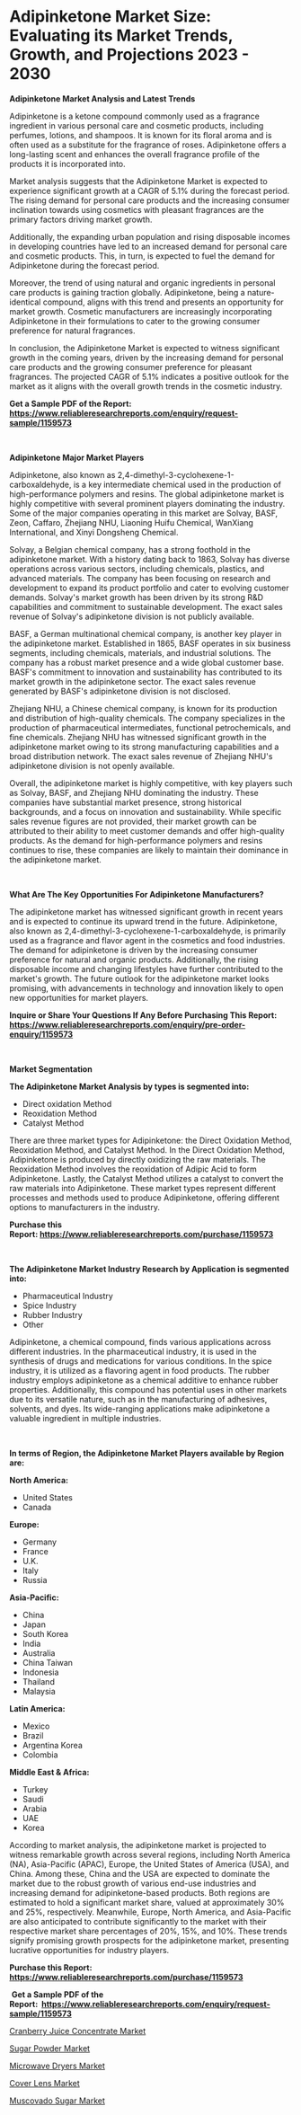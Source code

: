 <p><h1>Adipinketone Market Size: Evaluating its Market Trends, Growth, and Projections 2023 - 2030</h1></p><p><strong>Adipinketone Market Analysis and Latest Trends</strong></p>
<p><p>Adipinketone is a ketone compound commonly used as a fragrance ingredient in various personal care and cosmetic products, including perfumes, lotions, and shampoos. It is known for its floral aroma and is often used as a substitute for the fragrance of roses. Adipinketone offers a long-lasting scent and enhances the overall fragrance profile of the products it is incorporated into.</p><p>Market analysis suggests that the Adipinketone Market is expected to experience significant growth at a CAGR of 5.1% during the forecast period. The rising demand for personal care products and the increasing consumer inclination towards using cosmetics with pleasant fragrances are the primary factors driving market growth.</p><p>Additionally, the expanding urban population and rising disposable incomes in developing countries have led to an increased demand for personal care and cosmetic products. This, in turn, is expected to fuel the demand for Adipinketone during the forecast period.</p><p>Moreover, the trend of using natural and organic ingredients in personal care products is gaining traction globally. Adipinketone, being a nature-identical compound, aligns with this trend and presents an opportunity for market growth. Cosmetic manufacturers are increasingly incorporating Adipinketone in their formulations to cater to the growing consumer preference for natural fragrances.</p><p>In conclusion, the Adipinketone Market is expected to witness significant growth in the coming years, driven by the increasing demand for personal care products and the growing consumer preference for pleasant fragrances. The projected CAGR of 5.1% indicates a positive outlook for the market as it aligns with the overall growth trends in the cosmetic industry.</p></p>
<p><strong>Get a Sample PDF of the Report:&nbsp; <a href="https://www.reliableresearchreports.com/enquiry/request-sample/1159573">https://www.reliableresearchreports.com/enquiry/request-sample/1159573</a></strong></p>
<p>&nbsp;</p>
<p><strong>Adipinketone Major Market Players</strong></p>
<p><p>Adipinketone, also known as 2,4-dimethyl-3-cyclohexene-1-carboxaldehyde, is a key intermediate chemical used in the production of high-performance polymers and resins. The global adipinketone market is highly competitive with several prominent players dominating the industry. Some of the major companies operating in this market are Solvay, BASF, Zeon, Caffaro, Zhejiang NHU, Liaoning Huifu Chemical, WanXiang International, and Xinyi Dongsheng Chemical.</p><p>Solvay, a Belgian chemical company, has a strong foothold in the adipinketone market. With a history dating back to 1863, Solvay has diverse operations across various sectors, including chemicals, plastics, and advanced materials. The company has been focusing on research and development to expand its product portfolio and cater to evolving customer demands. Solvay's market growth has been driven by its strong R&D capabilities and commitment to sustainable development. The exact sales revenue of Solvay's adipinketone division is not publicly available.</p><p>BASF, a German multinational chemical company, is another key player in the adipinketone market. Established in 1865, BASF operates in six business segments, including chemicals, materials, and industrial solutions. The company has a robust market presence and a wide global customer base. BASF's commitment to innovation and sustainability has contributed to its market growth in the adipinketone sector. The exact sales revenue generated by BASF's adipinketone division is not disclosed.</p><p>Zhejiang NHU, a Chinese chemical company, is known for its production and distribution of high-quality chemicals. The company specializes in the production of pharmaceutical intermediates, functional petrochemicals, and fine chemicals. Zhejiang NHU has witnessed significant growth in the adipinketone market owing to its strong manufacturing capabilities and a broad distribution network. The exact sales revenue of Zhejiang NHU's adipinketone division is not openly available.</p><p>Overall, the adipinketone market is highly competitive, with key players such as Solvay, BASF, and Zhejiang NHU dominating the industry. These companies have substantial market presence, strong historical backgrounds, and a focus on innovation and sustainability. While specific sales revenue figures are not provided, their market growth can be attributed to their ability to meet customer demands and offer high-quality products. As the demand for high-performance polymers and resins continues to rise, these companies are likely to maintain their dominance in the adipinketone market.</p></p>
<p>&nbsp;</p>
<p><strong>What Are The Key Opportunities For Adipinketone Manufacturers?</strong></p>
<p><p>The adipinketone market has witnessed significant growth in recent years and is expected to continue its upward trend in the future. Adipinketone, also known as 2,4-dimethyl-3-cyclohexene-1-carboxaldehyde, is primarily used as a fragrance and flavor agent in the cosmetics and food industries. The demand for adipinketone is driven by the increasing consumer preference for natural and organic products. Additionally, the rising disposable income and changing lifestyles have further contributed to the market's growth. The future outlook for the adipinketone market looks promising, with advancements in technology and innovation likely to open new opportunities for market players.</p></p>
<p><strong>Inquire or Share Your Questions If Any Before Purchasing This Report: <a href="https://www.reliableresearchreports.com/enquiry/pre-order-enquiry/1159573">https://www.reliableresearchreports.com/enquiry/pre-order-enquiry/1159573</a></strong></p>
<p>&nbsp;</p>
<p><strong>Market Segmentation</strong></p>
<p><strong>The Adipinketone Market Analysis by types is segmented into:</strong></p>
<p><ul><li>Direct oxidation Method</li><li>Reoxidation Method</li><li>Catalyst Method</li></ul></p>
<p><p>There are three market types for Adipinketone: the Direct Oxidation Method, Reoxidation Method, and Catalyst Method. In the Direct Oxidation Method, Adipinketone is produced by directly oxidizing the raw materials. The Reoxidation Method involves the reoxidation of Adipic Acid to form Adipinketone. Lastly, the Catalyst Method utilizes a catalyst to convert the raw materials into Adipinketone. These market types represent different processes and methods used to produce Adipinketone, offering different options to manufacturers in the industry.</p></p>
<p><strong>Purchase this Report:&nbsp;<a href="https://www.reliableresearchreports.com/purchase/1159573">https://www.reliableresearchreports.com/purchase/1159573</a></strong></p>
<p>&nbsp;</p>
<p><strong>The Adipinketone Market Industry Research by Application is segmented into:</strong></p>
<p><ul><li>Pharmaceutical Industry</li><li>Spice Industry</li><li>Rubber Industry</li><li>Other</li></ul></p>
<p><p>Adipinketone, a chemical compound, finds various applications across different industries. In the pharmaceutical industry, it is used in the synthesis of drugs and medications for various conditions. In the spice industry, it is utilized as a flavoring agent in food products. The rubber industry employs adipinketone as a chemical additive to enhance rubber properties. Additionally, this compound has potential uses in other markets due to its versatile nature, such as in the manufacturing of adhesives, solvents, and dyes. Its wide-ranging applications make adipinketone a valuable ingredient in multiple industries.</p></p>
<p>&nbsp;</p>
<p><strong>In terms of Region, the Adipinketone Market Players available by Region are:</strong></p>
<p>
    <p> <strong> North America: </strong>
        <ul>
            <li>United States</li>
            <li>Canada</li>
        </ul>
        </p> 
    <p> <strong> Europe: </strong>
        <ul>
            <li>Germany</li>
            <li>France</li>
            <li>U.K.</li>
            <li>Italy</li>
            <li>Russia</li>
        </ul>
        </p> 
    <p> <strong> Asia-Pacific: </strong>
        <ul>
            <li>China</li>
            <li>Japan</li>
            <li>South Korea</li>
            <li>India</li>
            <li>Australia</li>
            <li>China Taiwan</li>
            <li>Indonesia</li>
            <li>Thailand</li>
            <li>Malaysia</li>
        </ul>
        </p> 
    <p> <strong> Latin America: </strong>
        <ul>
            <li>Mexico</li>
            <li>Brazil</li>
            <li>Argentina Korea</li>
            <li>Colombia</li>
        </ul>
        </p> 
    <p> <strong> Middle East & Africa: </strong>
        <ul>
            <li>Turkey</li>
            <li>Saudi</li>
            <li>Arabia</li>
            <li>UAE</li>
            <li>Korea</li>
        </ul>
    </p>
    </p>
<p><p>According to market analysis, the adipinketone market is projected to witness remarkable growth across several regions, including North America (NA), Asia-Pacific (APAC), Europe, the United States of America (USA), and China. Among these, China and the USA are expected to dominate the market due to the robust growth of various end-use industries and increasing demand for adipinketone-based products. Both regions are estimated to hold a significant market share, valued at approximately 30% and 25%, respectively. Meanwhile, Europe, North America, and Asia-Pacific are also anticipated to contribute significantly to the market with their respective market share percentages of 20%, 15%, and 10%. These trends signify promising growth prospects for the adipinketone market, presenting lucrative opportunities for industry players.</p></p>
<p><strong>Purchase this Report: <a href="https://www.reliableresearchreports.com/purchase/1159573">https://www.reliableresearchreports.com/purchase/1159573</a></strong></p>
<p>&nbsp;<strong>Get a Sample PDF of the Report:&nbsp;&nbsp;<a href="https://www.reliableresearchreports.com/enquiry/request-sample/1159573">https://www.reliableresearchreports.com/enquiry/request-sample/1159573</a></strong></p>
<p><strong></strong></p>
<p><p><a href="https://www.linkedin.com/pulse/cranberry-juice-concentrate-market-size-share-global-analysis-3euye/">Cranberry Juice Concentrate Market</a></p><p><a href="https://www.linkedin.com/pulse/sugar-powder-market-size-share-global-analysis-report-laemf/">Sugar Powder Market</a></p><p><a href="https://medium.com/@yuvicharp23/microwave-dryers-market-size-growth-forecast-2023-2030-e6a51d155183">Microwave Dryers Market</a></p><p><a href="https://medium.com/@avarobertson1969/cover-lens-market-size-growth-forecast-2023-2030-f01e8c94878e">Cover Lens Market</a></p><p><a href="https://www.linkedin.com/pulse/muscovado-sugar-market-insights-players-forecast-till-2030-orcaf/">Muscovado Sugar Market</a></p></p>